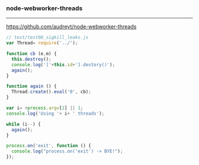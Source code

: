 ### node-webworker-threads
---
https://github.com/audreyt/node-webworker-threads


```js
// test/test08_sigkill_leaks.js
var Thread= require('../');

function cb (e,m) {
  this.destroy();
  console.log('['+this.id+'].destory()');
  again();
}

function again () {
  Thread.create().eval('0', cb);
}

var i= +process.argv[2] || 1;
console.log('Using '+ i+ ' threads');

while (i--) {
  again();
}

process.on('exit', function () {
  console.log("process.on('exit') -> BYE!");
});
```

```
```

```
```


